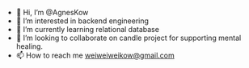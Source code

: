 - 👋 Hi, I’m @AgnesKow
- 👀 I’m interested in backend engineering 
- 🌱 I’m currently learning relational database 
- 💞️ I’m looking to collaborate on candle project for supporting mental healing.
- 📫 How to reach me weiweiweikow@gmail.com

<!---
AgnesKow/AgnesKow is a ✨ special ✨ repository because its `README.md` (this file) appears on your GitHub profile.
You can click the Preview link to take a look at your changes.
--->
